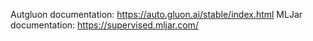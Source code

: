 Autgluon documentation: https://auto.gluon.ai/stable/index.html
MLJar documentation: https://supervised.mljar.com/
